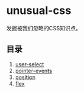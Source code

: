 # unusual-css

发掘被我们忽略的CSS知识点。

## 目录

1. [user-select](docs/user-select.md)
1. [pointer-events](docs/pointer-events.md)
1. [position](docs/position.md)
1. [flex](docs/flex.md)